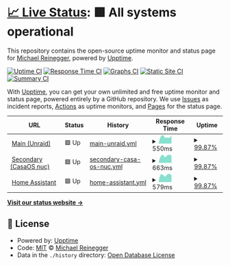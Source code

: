 # [📈 Live Status](https://MrCodeEU.github.io/uptime): <!--live status--> **🟩 All systems operational**

This repository contains the open-source uptime monitor and status page for [Michael Reinegger](mrcode.eu), powered by [Upptime](https://github.com/upptime/upptime).

[![Uptime CI](https://github.com/MrCodeEU/uptime/workflows/Uptime%20CI/badge.svg)](https://github.com/MrCodeEU/uptime/actions?query=workflow%3A%22Uptime+CI%22)
[![Response Time CI](https://github.com/MrCodeEU/uptime/workflows/Response%20Time%20CI/badge.svg)](https://github.com/MrCodeEU/uptime/actions?query=workflow%3A%22Response+Time+CI%22)
[![Graphs CI](https://github.com/MrCodeEU/uptime/workflows/Graphs%20CI/badge.svg)](https://github.com/MrCodeEU/uptime/actions?query=workflow%3A%22Graphs+CI%22)
[![Static Site CI](https://github.com/MrCodeEU/uptime/workflows/Static%20Site%20CI/badge.svg)](https://github.com/MrCodeEU/uptime/actions?query=workflow%3A%22Static+Site+CI%22)
[![Summary CI](https://github.com/MrCodeEU/uptime/workflows/Summary%20CI/badge.svg)](https://github.com/MrCodeEU/uptime/actions?query=workflow%3A%22Summary+CI%22)

With [Upptime](https://upptime.js.org), you can get your own unlimited and free uptime monitor and status page, powered entirely by a GitHub repository. We use [Issues](https://github.com/MrCodeEU/uptime/issues) as incident reports, [Actions](https://github.com/MrCodeEU/uptime/actions) as uptime monitors, and [Pages](https://MrCodeEU.github.io/uptime) for the status page.

<!--start: status pages-->
<!-- This summary is generated by Upptime (https://github.com/upptime/upptime) -->
<!-- Do not edit this manually, your changes will be overwritten -->
<!-- prettier-ignore -->
| URL | Status | History | Response Time | Uptime |
| --- | ------ | ------- | ------------- | ------ |
| <img alt="" src="https://icons.duckduckgo.com/ip3/mljr.dev.ico" height="13"> [Main (Unraid)](https://mljr.dev) | 🟩 Up | [main-unraid.yml](https://github.com/MrCodeEU/uptime/commits/HEAD/history/main-unraid.yml) | <details><summary><img alt="Response time graph" src="./graphs/main-unraid/response-time-week.png" height="20"> 550ms</summary><br><a href="https://MrCodeEU.github.io/uptime/history/main-unraid"><img alt="Response time 550" src="https://img.shields.io/endpoint?url=https%3A%2F%2Fraw.githubusercontent.com%2FMrCodeEU%2Fuptime%2FHEAD%2Fapi%2Fmain-unraid%2Fresponse-time.json"></a><br><a href="https://MrCodeEU.github.io/uptime/history/main-unraid"><img alt="24-hour response time 631" src="https://img.shields.io/endpoint?url=https%3A%2F%2Fraw.githubusercontent.com%2FMrCodeEU%2Fuptime%2FHEAD%2Fapi%2Fmain-unraid%2Fresponse-time-day.json"></a><br><a href="https://MrCodeEU.github.io/uptime/history/main-unraid"><img alt="7-day response time 550" src="https://img.shields.io/endpoint?url=https%3A%2F%2Fraw.githubusercontent.com%2FMrCodeEU%2Fuptime%2FHEAD%2Fapi%2Fmain-unraid%2Fresponse-time-week.json"></a><br><a href="https://MrCodeEU.github.io/uptime/history/main-unraid"><img alt="30-day response time 550" src="https://img.shields.io/endpoint?url=https%3A%2F%2Fraw.githubusercontent.com%2FMrCodeEU%2Fuptime%2FHEAD%2Fapi%2Fmain-unraid%2Fresponse-time-month.json"></a><br><a href="https://MrCodeEU.github.io/uptime/history/main-unraid"><img alt="1-year response time 550" src="https://img.shields.io/endpoint?url=https%3A%2F%2Fraw.githubusercontent.com%2FMrCodeEU%2Fuptime%2FHEAD%2Fapi%2Fmain-unraid%2Fresponse-time-year.json"></a></details> | <details><summary><a href="https://MrCodeEU.github.io/uptime/history/main-unraid">99.87%</a></summary><a href="https://MrCodeEU.github.io/uptime/history/main-unraid"><img alt="All-time uptime 99.87%" src="https://img.shields.io/endpoint?url=https%3A%2F%2Fraw.githubusercontent.com%2FMrCodeEU%2Fuptime%2FHEAD%2Fapi%2Fmain-unraid%2Fuptime.json"></a><br><a href="https://MrCodeEU.github.io/uptime/history/main-unraid"><img alt="24-hour uptime 100.00%" src="https://img.shields.io/endpoint?url=https%3A%2F%2Fraw.githubusercontent.com%2FMrCodeEU%2Fuptime%2FHEAD%2Fapi%2Fmain-unraid%2Fuptime-day.json"></a><br><a href="https://MrCodeEU.github.io/uptime/history/main-unraid"><img alt="7-day uptime 99.87%" src="https://img.shields.io/endpoint?url=https%3A%2F%2Fraw.githubusercontent.com%2FMrCodeEU%2Fuptime%2FHEAD%2Fapi%2Fmain-unraid%2Fuptime-week.json"></a><br><a href="https://MrCodeEU.github.io/uptime/history/main-unraid"><img alt="30-day uptime 99.87%" src="https://img.shields.io/endpoint?url=https%3A%2F%2Fraw.githubusercontent.com%2FMrCodeEU%2Fuptime%2FHEAD%2Fapi%2Fmain-unraid%2Fuptime-month.json"></a><br><a href="https://MrCodeEU.github.io/uptime/history/main-unraid"><img alt="1-year uptime 99.87%" src="https://img.shields.io/endpoint?url=https%3A%2F%2Fraw.githubusercontent.com%2FMrCodeEU%2Fuptime%2FHEAD%2Fapi%2Fmain-unraid%2Fuptime-year.json"></a></details>
| <img alt="" src="https://icons.duckduckgo.com/ip3/casa.mljr.dev.ico" height="13"> [Secondary (CasaOS nuc)](https://casa.mljr.dev) | 🟩 Up | [secondary-casa-os-nuc.yml](https://github.com/MrCodeEU/uptime/commits/HEAD/history/secondary-casa-os-nuc.yml) | <details><summary><img alt="Response time graph" src="./graphs/secondary-casa-os-nuc/response-time-week.png" height="20"> 663ms</summary><br><a href="https://MrCodeEU.github.io/uptime/history/secondary-casa-os-nuc"><img alt="Response time 663" src="https://img.shields.io/endpoint?url=https%3A%2F%2Fraw.githubusercontent.com%2FMrCodeEU%2Fuptime%2FHEAD%2Fapi%2Fsecondary-casa-os-nuc%2Fresponse-time.json"></a><br><a href="https://MrCodeEU.github.io/uptime/history/secondary-casa-os-nuc"><img alt="24-hour response time 691" src="https://img.shields.io/endpoint?url=https%3A%2F%2Fraw.githubusercontent.com%2FMrCodeEU%2Fuptime%2FHEAD%2Fapi%2Fsecondary-casa-os-nuc%2Fresponse-time-day.json"></a><br><a href="https://MrCodeEU.github.io/uptime/history/secondary-casa-os-nuc"><img alt="7-day response time 663" src="https://img.shields.io/endpoint?url=https%3A%2F%2Fraw.githubusercontent.com%2FMrCodeEU%2Fuptime%2FHEAD%2Fapi%2Fsecondary-casa-os-nuc%2Fresponse-time-week.json"></a><br><a href="https://MrCodeEU.github.io/uptime/history/secondary-casa-os-nuc"><img alt="30-day response time 663" src="https://img.shields.io/endpoint?url=https%3A%2F%2Fraw.githubusercontent.com%2FMrCodeEU%2Fuptime%2FHEAD%2Fapi%2Fsecondary-casa-os-nuc%2Fresponse-time-month.json"></a><br><a href="https://MrCodeEU.github.io/uptime/history/secondary-casa-os-nuc"><img alt="1-year response time 663" src="https://img.shields.io/endpoint?url=https%3A%2F%2Fraw.githubusercontent.com%2FMrCodeEU%2Fuptime%2FHEAD%2Fapi%2Fsecondary-casa-os-nuc%2Fresponse-time-year.json"></a></details> | <details><summary><a href="https://MrCodeEU.github.io/uptime/history/secondary-casa-os-nuc">99.87%</a></summary><a href="https://MrCodeEU.github.io/uptime/history/secondary-casa-os-nuc"><img alt="All-time uptime 99.87%" src="https://img.shields.io/endpoint?url=https%3A%2F%2Fraw.githubusercontent.com%2FMrCodeEU%2Fuptime%2FHEAD%2Fapi%2Fsecondary-casa-os-nuc%2Fuptime.json"></a><br><a href="https://MrCodeEU.github.io/uptime/history/secondary-casa-os-nuc"><img alt="24-hour uptime 100.00%" src="https://img.shields.io/endpoint?url=https%3A%2F%2Fraw.githubusercontent.com%2FMrCodeEU%2Fuptime%2FHEAD%2Fapi%2Fsecondary-casa-os-nuc%2Fuptime-day.json"></a><br><a href="https://MrCodeEU.github.io/uptime/history/secondary-casa-os-nuc"><img alt="7-day uptime 99.87%" src="https://img.shields.io/endpoint?url=https%3A%2F%2Fraw.githubusercontent.com%2FMrCodeEU%2Fuptime%2FHEAD%2Fapi%2Fsecondary-casa-os-nuc%2Fuptime-week.json"></a><br><a href="https://MrCodeEU.github.io/uptime/history/secondary-casa-os-nuc"><img alt="30-day uptime 99.87%" src="https://img.shields.io/endpoint?url=https%3A%2F%2Fraw.githubusercontent.com%2FMrCodeEU%2Fuptime%2FHEAD%2Fapi%2Fsecondary-casa-os-nuc%2Fuptime-month.json"></a><br><a href="https://MrCodeEU.github.io/uptime/history/secondary-casa-os-nuc"><img alt="1-year uptime 99.87%" src="https://img.shields.io/endpoint?url=https%3A%2F%2Fraw.githubusercontent.com%2FMrCodeEU%2Fuptime%2FHEAD%2Fapi%2Fsecondary-casa-os-nuc%2Fuptime-year.json"></a></details>
| <img alt="" src="https://icons.duckduckgo.com/ip3/assistant.mljr.dev.ico" height="13"> [Home Assistant](https://assistant.mljr.dev) | 🟩 Up | [home-assistant.yml](https://github.com/MrCodeEU/uptime/commits/HEAD/history/home-assistant.yml) | <details><summary><img alt="Response time graph" src="./graphs/home-assistant/response-time-week.png" height="20"> 579ms</summary><br><a href="https://MrCodeEU.github.io/uptime/history/home-assistant"><img alt="Response time 579" src="https://img.shields.io/endpoint?url=https%3A%2F%2Fraw.githubusercontent.com%2FMrCodeEU%2Fuptime%2FHEAD%2Fapi%2Fhome-assistant%2Fresponse-time.json"></a><br><a href="https://MrCodeEU.github.io/uptime/history/home-assistant"><img alt="24-hour response time 559" src="https://img.shields.io/endpoint?url=https%3A%2F%2Fraw.githubusercontent.com%2FMrCodeEU%2Fuptime%2FHEAD%2Fapi%2Fhome-assistant%2Fresponse-time-day.json"></a><br><a href="https://MrCodeEU.github.io/uptime/history/home-assistant"><img alt="7-day response time 579" src="https://img.shields.io/endpoint?url=https%3A%2F%2Fraw.githubusercontent.com%2FMrCodeEU%2Fuptime%2FHEAD%2Fapi%2Fhome-assistant%2Fresponse-time-week.json"></a><br><a href="https://MrCodeEU.github.io/uptime/history/home-assistant"><img alt="30-day response time 579" src="https://img.shields.io/endpoint?url=https%3A%2F%2Fraw.githubusercontent.com%2FMrCodeEU%2Fuptime%2FHEAD%2Fapi%2Fhome-assistant%2Fresponse-time-month.json"></a><br><a href="https://MrCodeEU.github.io/uptime/history/home-assistant"><img alt="1-year response time 579" src="https://img.shields.io/endpoint?url=https%3A%2F%2Fraw.githubusercontent.com%2FMrCodeEU%2Fuptime%2FHEAD%2Fapi%2Fhome-assistant%2Fresponse-time-year.json"></a></details> | <details><summary><a href="https://MrCodeEU.github.io/uptime/history/home-assistant">99.87%</a></summary><a href="https://MrCodeEU.github.io/uptime/history/home-assistant"><img alt="All-time uptime 99.87%" src="https://img.shields.io/endpoint?url=https%3A%2F%2Fraw.githubusercontent.com%2FMrCodeEU%2Fuptime%2FHEAD%2Fapi%2Fhome-assistant%2Fuptime.json"></a><br><a href="https://MrCodeEU.github.io/uptime/history/home-assistant"><img alt="24-hour uptime 100.00%" src="https://img.shields.io/endpoint?url=https%3A%2F%2Fraw.githubusercontent.com%2FMrCodeEU%2Fuptime%2FHEAD%2Fapi%2Fhome-assistant%2Fuptime-day.json"></a><br><a href="https://MrCodeEU.github.io/uptime/history/home-assistant"><img alt="7-day uptime 99.87%" src="https://img.shields.io/endpoint?url=https%3A%2F%2Fraw.githubusercontent.com%2FMrCodeEU%2Fuptime%2FHEAD%2Fapi%2Fhome-assistant%2Fuptime-week.json"></a><br><a href="https://MrCodeEU.github.io/uptime/history/home-assistant"><img alt="30-day uptime 99.87%" src="https://img.shields.io/endpoint?url=https%3A%2F%2Fraw.githubusercontent.com%2FMrCodeEU%2Fuptime%2FHEAD%2Fapi%2Fhome-assistant%2Fuptime-month.json"></a><br><a href="https://MrCodeEU.github.io/uptime/history/home-assistant"><img alt="1-year uptime 99.87%" src="https://img.shields.io/endpoint?url=https%3A%2F%2Fraw.githubusercontent.com%2FMrCodeEU%2Fuptime%2FHEAD%2Fapi%2Fhome-assistant%2Fuptime-year.json"></a></details>

<!--end: status pages-->

[**Visit our status website →**](https://MrCodeEU.github.io/uptime)

## 📄 License

- Powered by: [Upptime](https://github.com/upptime/upptime)
- Code: [MIT](./LICENSE) © [Michael Reinegger](mrcode.eu)
- Data in the `./history` directory: [Open Database License](https://opendatacommons.org/licenses/odbl/1-0/)
